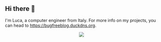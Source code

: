## Hi there 👋

I'm Luca, a computer engineer from Italy. For more info on my projects, you can head to https://bugfreeblog.duckdns.org.

<p align="center">
  <img src="https://github-readme-stats.vercel.app/api?username=anuraghazra"/>
</p>

<!--
**carlonluca/carlonluca** is a ✨ _special_ ✨ repository because its `README.md` (this file) appears on your GitHub profile.

Here are some ideas to get you started:

- 🔭 I’m currently working on ...
- 🌱 I’m currently learning ...
- 👯 I’m looking to collaborate on ...
- 🤔 I’m looking for help with ...
- 💬 Ask me about ...
- 📫 How to reach me: ...
- 😄 Pronouns: ...
- ⚡ Fun fact: ...
-->
